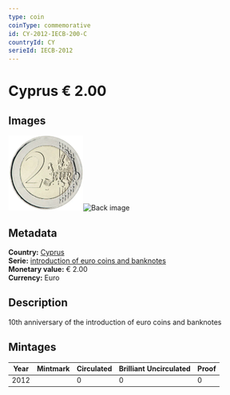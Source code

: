 ```yaml
---
type: coin
coinType: commemorative
id: CY-2012-IECB-200-C
countryId: CY
serieId: IECB-2012
---
```


# Cyprus € 2.00

## Images

<img src="../../Images/common-2007-200.webp" height="150" alt="Front image"><img src="Images/CY-2012-200-000.webp" height="150" alt="Back image">

## Metadata

**Country:** [Cyprus](../../Countries/Cyprus/index.md)\
**Serie:** [introduction of euro coins and banknotes](index.md)\
**Monetary value:** € 2.00\
**Currency:** Euro

## Description
10th anniversary of the introduction of euro coins and banknotes

## Mintages

| Year | Mintmark | Circulated | Brilliant Uncirculated | Proof |
| ---- | -------- | ---------- | ---------------------- | ----- |
| 2012 |  | 0| 0 | 0 |
